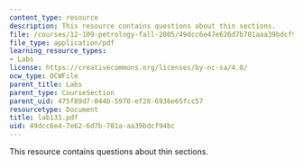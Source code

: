 ```yaml
---
content_type: resource
description: This resource contains questions about thin sections.
file: /courses/12-109-petrology-fall-2005/49dcc6e47e626d7b701aaa39bdcf94bc_lab131.pdf
file_type: application/pdf
learning_resource_types:
- Labs
license: https://creativecommons.org/licenses/by-nc-sa/4.0/
ocw_type: OCWFile
parent_title: Labs
parent_type: CourseSection
parent_uid: 475f89d7-044b-5978-ef28-6936e65fcc57
resourcetype: Document
title: lab131.pdf
uid: 49dcc6e4-7e62-6d7b-701a-aa39bdcf94bc
---
```

This resource contains questions about thin sections.